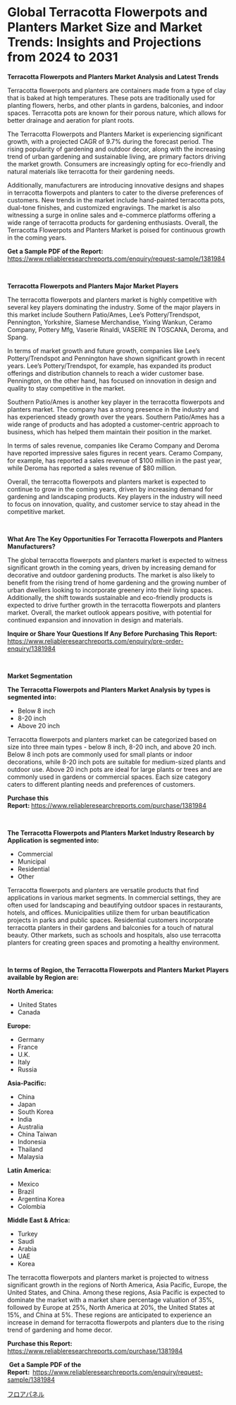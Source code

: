 <p><h1>Global Terracotta Flowerpots and Planters Market Size and Market Trends: Insights and Projections from 2024 to 2031</h1></p><p><strong>Terracotta Flowerpots and Planters Market Analysis and Latest Trends</strong></p>
<p><p>Terracotta flowerpots and planters are containers made from a type of clay that is baked at high temperatures. These pots are traditionally used for planting flowers, herbs, and other plants in gardens, balconies, and indoor spaces. Terracotta pots are known for their porous nature, which allows for better drainage and aeration for plant roots.</p><p>The Terracotta Flowerpots and Planters Market is experiencing significant growth, with a projected CAGR of 9.7% during the forecast period. The rising popularity of gardening and outdoor decor, along with the increasing trend of urban gardening and sustainable living, are primary factors driving the market growth. Consumers are increasingly opting for eco-friendly and natural materials like terracotta for their gardening needs.</p><p>Additionally, manufacturers are introducing innovative designs and shapes in terracotta flowerpots and planters to cater to the diverse preferences of customers. New trends in the market include hand-painted terracotta pots, dual-tone finishes, and customized engravings. The market is also witnessing a surge in online sales and e-commerce platforms offering a wide range of terracotta products for gardening enthusiasts. Overall, the Terracotta Flowerpots and Planters Market is poised for continuous growth in the coming years.</p></p>
<p><strong>Get a Sample PDF of the Report:&nbsp;</strong> <a href="https://www.reliableresearchreports.com/enquiry/request-sample/1381984">https://www.reliableresearchreports.com/enquiry/request-sample/1381984</a></p>
<p>&nbsp;</p>
<p><strong>Terracotta Flowerpots and Planters Major Market Players</strong></p>
<p><p>The terracotta flowerpots and planters market is highly competitive with several key players dominating the industry. Some of the major players in this market include Southern Patio/Ames, Lee’s Pottery/Trendspot, Pennington, Yorkshire, Siamese Merchandise, Yixing Wankun, Ceramo Company, Pottery Mfg, Vaserie Rinaldi, VASERIE IN TOSCANA, Deroma, and Spang.</p><p>In terms of market growth and future growth, companies like Lee’s Pottery/Trendspot and Pennington have shown significant growth in recent years. Lee’s Pottery/Trendspot, for example, has expanded its product offerings and distribution channels to reach a wider customer base. Pennington, on the other hand, has focused on innovation in design and quality to stay competitive in the market.</p><p>Southern Patio/Ames is another key player in the terracotta flowerpots and planters market. The company has a strong presence in the industry and has experienced steady growth over the years. Southern Patio/Ames has a wide range of products and has adopted a customer-centric approach to business, which has helped them maintain their position in the market.</p><p>In terms of sales revenue, companies like Ceramo Company and Deroma have reported impressive sales figures in recent years. Ceramo Company, for example, has reported a sales revenue of $100 million in the past year, while Deroma has reported a sales revenue of $80 million.</p><p>Overall, the terracotta flowerpots and planters market is expected to continue to grow in the coming years, driven by increasing demand for gardening and landscaping products. Key players in the industry will need to focus on innovation, quality, and customer service to stay ahead in the competitive market.</p></p>
<p>&nbsp;</p>
<p><strong>What Are The Key Opportunities For Terracotta Flowerpots and Planters Manufacturers?</strong></p>
<p><p>The global terracotta flowerpots and planters market is expected to witness significant growth in the coming years, driven by increasing demand for decorative and outdoor gardening products. The market is also likely to benefit from the rising trend of home gardening and the growing number of urban dwellers looking to incorporate greenery into their living spaces. Additionally, the shift towards sustainable and eco-friendly products is expected to drive further growth in the terracotta flowerpots and planters market. Overall, the market outlook appears positive, with potential for continued expansion and innovation in design and materials.</p></p>
<p><strong>Inquire or Share Your Questions If Any Before Purchasing This Report:</strong> <a href="https://www.reliableresearchreports.com/enquiry/pre-order-enquiry/1381984">https://www.reliableresearchreports.com/enquiry/pre-order-enquiry/1381984</a></p>
<p>&nbsp;</p>
<p><strong>Market Segmentation</strong></p>
<p><strong>The Terracotta Flowerpots and Planters Market Analysis by types is segmented into:</strong></p>
<p><ul><li>Below 8 inch</li><li>8-20 inch</li><li>Above 20 inch</li></ul></p>
<p><p>Terracotta flowerpots and planters market can be categorized based on size into three main types - below 8 inch, 8-20 inch, and above 20 inch. Below 8 inch pots are commonly used for small plants or indoor decorations, while 8-20 inch pots are suitable for medium-sized plants and outdoor use. Above 20 inch pots are ideal for large plants or trees and are commonly used in gardens or commercial spaces. Each size category caters to different planting needs and preferences of customers.</p></p>
<p><strong>Purchase this Report:&nbsp;</strong><a href="https://www.reliableresearchreports.com/purchase/1381984">https://www.reliableresearchreports.com/purchase/1381984</a></p>
<p>&nbsp;</p>
<p><strong>The Terracotta Flowerpots and Planters Market Industry Research by Application is segmented into:</strong></p>
<p><ul><li>Commercial</li><li>Municipal</li><li>Residential</li><li>Other</li></ul></p>
<p><p>Terracotta flowerpots and planters are versatile products that find applications in various market segments. In commercial settings, they are often used for landscaping and beautifying outdoor spaces in restaurants, hotels, and offices. Municipalities utilize them for urban beautification projects in parks and public spaces. Residential customers incorporate terracotta planters in their gardens and balconies for a touch of natural beauty. Other markets, such as schools and hospitals, also use terracotta planters for creating green spaces and promoting a healthy environment.</p></p>
<p>&nbsp;</p>
<p><strong>In terms of Region, the Terracotta Flowerpots and Planters Market Players available by Region are:</strong></p>
<p>
    <p> <strong> North America: </strong>
        <ul>
            <li>United States</li>
            <li>Canada</li>
        </ul>
        </p> 
    <p> <strong> Europe: </strong>
        <ul>
            <li>Germany</li>
            <li>France</li>
            <li>U.K.</li>
            <li>Italy</li>
            <li>Russia</li>
        </ul>
        </p> 
    <p> <strong> Asia-Pacific: </strong>
        <ul>
            <li>China</li>
            <li>Japan</li>
            <li>South Korea</li>
            <li>India</li>
            <li>Australia</li>
            <li>China Taiwan</li>
            <li>Indonesia</li>
            <li>Thailand</li>
            <li>Malaysia</li>
        </ul>
        </p> 
    <p> <strong> Latin America: </strong>
        <ul>
            <li>Mexico</li>
            <li>Brazil</li>
            <li>Argentina Korea</li>
            <li>Colombia</li>
        </ul>
        </p> 
    <p> <strong> Middle East & Africa: </strong>
        <ul>
            <li>Turkey</li>
            <li>Saudi</li>
            <li>Arabia</li>
            <li>UAE</li>
            <li>Korea</li>
        </ul>
    </p>
    </p>
<p><p>The terracotta flowerpots and planters market is projected to witness significant growth in the regions of North America, Asia Pacific, Europe, the United States, and China. Among these regions, Asia Pacific is expected to dominate the market with a market share percentage valuation of 35%, followed by Europe at 25%, North America at 20%, the United States at 15%, and China at 5%. These regions are anticipated to experience an increase in demand for terracotta flowerpots and planters due to the rising trend of gardening and home decor.</p></p>
<p><strong>Purchase this Report: </strong><a href="https://www.reliableresearchreports.com/purchase/1381984">https://www.reliableresearchreports.com/purchase/1381984</a></p>
<p>&nbsp;<strong>Get a Sample PDF of the Report:&nbsp;&nbsp;</strong><a href="https://www.reliableresearchreports.com/enquiry/request-sample/1381984">https://www.reliableresearchreports.com/enquiry/request-sample/1381984</a></p>
<p><strong></strong></p>
<p><p><a href="https://github.com/oqxogxyvqe90775/Market-Research-Report-List-1/blob/main/20266346968.md">フロアパネル</a></p></p>